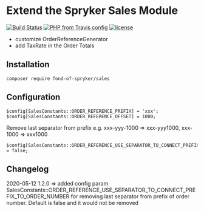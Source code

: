 # Extend the Spryker Sales Module
[![Build Status](https://travis-ci.org/fond-of/spryker-sales.svg?branch=master)](https://travis-ci.org/fond-of/spryker-sales)
[![PHP from Travis config](https://img.shields.io/travis/php-v/fond-of/spryker-sales.svg)](https://php.net/)
[![license](https://img.shields.io/github/license/mashape/apistatus.svg)](https://packagist.org/packages/fond-of-spryker/sales)


   * customize OrderReferenceGenerator
   * add TaxRate in the Order Totals

## Installation

```
composer require fond-of-spryker/sales
```

## Configuration

```
$config[SalesConstants::ORDER_REFERENCE_PREFIX] = 'xxx';
$config[SalesConstants::ORDER_REFERENCE_OFFSET] = 1000;
```

Remove last separator from prefix e.g. xxx-yyy-1000 => xxx-yyy1000, xxx-1000 => xxx1000
```
$config[SalesConstants::ORDER_REFERENCE_USE_SEPARATOR_TO_CONNECT_PREFIX_TO_ORDER_NUMBER] = false;
```

## Changelog
2020-05-12 1.2.0 => added config param SalesConstants::ORDER_REFERENCE_USE_SEPARATOR_TO_CONNECT_PREFIX_TO_ORDER_NUMBER for removing last separator from prefix of order number. Default is false and it would not be removed
